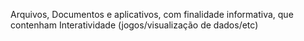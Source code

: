 Arquivos, Documentos e aplicativos, com finalidade informativa, que contenham Interatividade (jogos/visualização de dados/etc)
